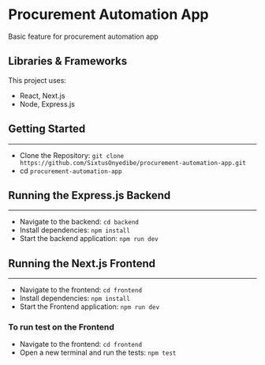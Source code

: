# Procurement Automation App

Basic feature for procurement automation app

## Libraries & Frameworks

This project uses:

- React, Next.js
- Node, Express.js

## Getting Started
---

- Clone the Repository: `git clone https://github.com/SixtusOnyedibe/procurement-automation-app.git`
- cd `procurement-automation-app`

## Running the Express.js Backend
---

- Navigate to the backend: `cd backend`
- Install dependencies: `npm install`
- Start the backend application: `npm run dev`

## Running the Next.js Frontend
---

- Navigate to the frontend: `cd frontend`
- Install dependencies: `npm install`
- Start the Frontend application: `npm run dev`

### To run test on the Frontend

- Navigate to the frontend: `cd frontend`
- Open a new terminal and run the tests: `npm test`
